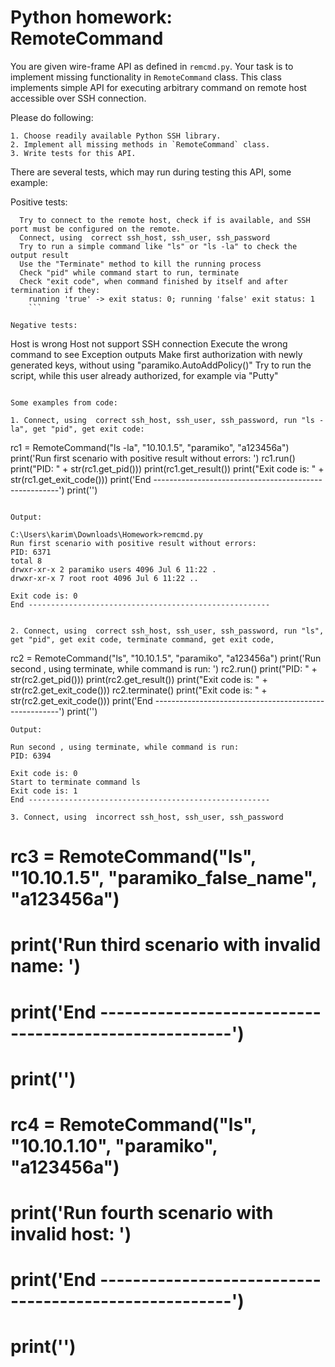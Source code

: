 # Python homework: RemoteCommand

You are given wire-frame API as defined in `remcmd.py`. Your task is to
implement missing functionality in `RemoteCommand` class. This class implements
simple API for executing arbitrary command on remote host accessible over SSH
connection.

Please do following:
```
1. Choose readily available Python SSH library.
2. Implement all missing methods in `RemoteCommand` class.
3. Write tests for this API.
```

There are several tests, which may run during testing this API, some example:

Positive tests:
```
  Try to connect to the remote host, check if is available, and SSH port must be configured on the remote.
  Connect, using  correct ssh_host, ssh_user, ssh_password
  Try to run a simple command like "ls" or "ls -la" to check the output result
  Use the "Terminate" method to kill the running process
  Check "pid" while command start to run, terminate
  Check "exit code", when command finished by itself and after termination if they:
    running 'true' -> exit status: 0; running 'false' exit status: 1
    ```

Negative tests:
```
  Host is wrong
  Host not support SSH connection
  Execute the wrong command to see Exception outputs
  Make first authorization with newly generated keys, without using "paramiko.AutoAddPolicy()"
  Try to run the script, while this user already authorized, for example via "Putty"
  ```

Some examples from code:

1. Connect, using  correct ssh_host, ssh_user, ssh_password, run "ls -la", get "pid", get exit code:
```
rc1 = RemoteCommand("ls -la", "10.10.1.5", "paramiko", "a123456a")
print('Run first scenario with positive result without errors: ')
rc1.run()
print("PID: " + str(rc1.get_pid()))
print(rc1.get_result())
print("Exit code is: " + str(rc1.get_exit_code()))
print('End ------------------------------------------------------')
print('')
```

Output:

C:\Users\karim\Downloads\Homework>remcmd.py
Run first scenario with positive result without errors:
PID: 6371
total 8
drwxr-xr-x 2 paramiko users 4096 Jul 6 11:22 .
drwxr-xr-x 7 root root 4096 Jul 6 11:22 ..

Exit code is: 0
End ------------------------------------------------------


2. Connect, using  correct ssh_host, ssh_user, ssh_password, run "ls", get "pid", get exit code, terminate command, get exit code,
```
rc2 = RemoteCommand("ls", "10.10.1.5", "paramiko", "a123456a")
print('Run second , using terminate, while command is run: ')
rc2.run()
print("PID: " + str(rc2.get_pid()))
print(rc2.get_result())
print("Exit code is: " + str(rc2.get_exit_code()))
rc2.terminate()
print("Exit code is: " + str(rc2.get_exit_code()))
print('End ------------------------------------------------------')
print('')
```
Output:

Run second , using terminate, while command is run:
PID: 6394

Exit code is: 0
Start to terminate command ls
Exit code is: 1
End ------------------------------------------------------

3. Connect, using  incorrect ssh_host, ssh_user, ssh_password
```
# rc3 = RemoteCommand("ls", "10.10.1.5", "paramiko_false_name", "a123456a")
# print('Run third scenario with invalid name: ')
# print('End ------------------------------------------------------')
# print('')

# rc4 = RemoteCommand("ls", "10.10.1.10", "paramiko", "a123456a")
# print('Run fourth scenario with invalid host: ')
# print('End ------------------------------------------------------')
# print('')
```

